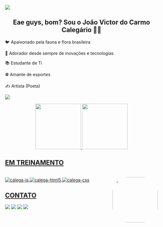  <img max-width="100%" align="center" src="https://cdn.discordapp.com/attachments/934955432907272272/943961776381394964/Jv_calegas_1.png"></a>

## <div align="center">Eae guys, bom? Sou o João Victor do Carmo Calegário 🌹😎</div>

🐦 Apaixonado pela fauna e flora brasileira

🌹 Adorador desde sempre de inovações e tecnologias

📚 Estudante de Ti

⚽ Amante de esportes

✍ Artista (Poeta)


<a href="https://www.instagram.com/ocalegario/"> <img  max-width= 100p% align="center" src="https://media.discordapp.net/attachments/942822236384010281/943586399708381244/IMG-20220216-WA0059.jpg"></a>

<div align="center">
  <a href="https://github.com/jvcalegas">
  <img height="150em" src="https://github-readme-stats.vercel.app/api?username=jvcalegas&show_icons=true&theme=react&include_all_commits=true&count_private=true"/>
  <img height="150em" src="https://github-readme-stats.vercel.app/api/top-langs/?username=jvcalegas&layout=compact&langs_count=7&theme=react"/>
</div>
  
  ## EM TREINAMENTO
  
  <div style="display: inline_block"><br>
<img align="center" alt="calega-js" src="https://img.shields.io/badge/JavaScript-F7DF1E?style=for-the-badge&logo=javascript&logoColor=black" />
  <img align="center" alt="calega-html5" src="https://img.shields.io/badge/HTML5-E34F26?style=for-the-badge&logo=html5&logoColor=white" />
  <img align="center" alt="calega-css" src="https://img.shields.io/badge/CSS3-1572B6?style=for-the-badge&logo=css3&logoColor=white" />
<img align="right" style="border-radius:50px;" height="150" src="https://media.giphy.com/media/VbnUQpnihPSIgIXuZv/giphy-downsized.gif">
</div>

  
  ## CONTATO
  <div> 
  <a href="https://www.instagram.com/ocalegario/" target="_blank"><img src="https://img.shields.io/badge/-Instagram-%23E4405F?style=for-the-badge&logo=instagram&logoColor=white" target="_blank"></a>
  <a href = "mailto:jvcaleglk@gmail.com"><img src="https://img.shields.io/badge/-Gmail-%23333?style=for-the-badge&logo=gmail&logoColor=white" target="_blank"></a>
  <a href="https://www.linkedin.com/in/joão-victor-calegário-301779211/" target="_blank"><img src="https://img.shields.io/badge/-LinkedIn-%230077B5?style=for-the-badge&logo=linkedin&logoColor=white" target="_blank"></a> 
     	<a href="https://www.twitch.tv/jvcalegario22" target="_blank"><img src="https://img.shields.io/badge/Twitch-9146FF?style=for-the-badge&logo=twitch&logoColor=white" target="_blank"></a>
 
</div>
